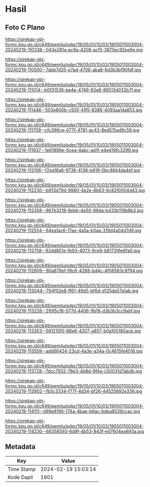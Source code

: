 # Hasil

## Foto C Plano

https://sirekap-obj-formc.kpu.go.id/c649/pemilu/pdpr/19/05/01/10/03/1905011003004-20240219-110338--043e281a-ac9a-4208-acf5-3875ec92ee6e.jpg

https://sirekap-obj-formc.kpu.go.id/c649/pemilu/pdpr/19/05/01/10/03/1905011003004-20240219-110500--7abb7d35-e7ad-4706-aba8-6d3b3bf90fdf.jpg

https://sirekap-obj-formc.kpu.go.id/c649/pemilu/pdpr/19/05/01/10/03/1905011003004-20240219-111014--b0f31539-be4e-4749-83e8-86513d032b7f.jpg

https://sirekap-obj-formc.kpu.go.id/c649/pemilu/pdpr/19/05/01/10/03/1905011003004-20240219-111446--503e800b-c505-41f5-8386-4093aa1da853.jpg

https://sirekap-obj-formc.kpu.go.id/c649/pemilu/pdpr/19/05/01/10/03/1905011003004-20240219-111709--cfc396ce-077f-4781-ac43-8ed515ad9c59.jpg

https://sirekap-obj-formc.kpu.go.id/c649/pemilu/pdpr/19/05/01/10/03/1905011003004-20240219-111937--1e61999e-0cea-4abc-ad1f-e4e419fc3299.jpg

https://sirekap-obj-formc.kpu.go.id/c649/pemilu/pdpr/19/05/01/10/03/1905011003004-20240219-112106--f2ea16a6-9736-4138-b919-0bc4844da4ef.jpg

https://sirekap-obj-formc.kpu.go.id/c649/pemilu/pdpr/19/05/01/10/03/1905011003004-20240219-112230--b913d79d-9980-4e2e-8b63-6c82f0004d43.jpg

https://sirekap-obj-formc.kpu.go.id/c649/pemilu/pdpr/19/05/01/10/03/1905011003004-20240219-112358--967b3219-8ebb-4e50-89da-b420b119b8b3.jpg

https://sirekap-obj-formc.kpu.go.id/c649/pemilu/pdpr/19/05/01/10/03/1905011003004-20240219-112554--64ea1ac6-17ae-4a5a-b0aa-319d4a04d7d9.jpg

https://sirekap-obj-formc.kpu.go.id/c649/pemilu/pdpr/19/05/01/10/03/1905011003004-20240219-112758--92dd851e-fb93-4073-9ce9-b6173f6e6fa0.jpg

https://sirekap-obj-formc.kpu.go.id/c649/pemilu/pdpr/19/05/01/10/03/1905011003004-20240219-112909--90a678ef-f9c6-4268-bd4c-4f06583c9794.jpg

https://sirekap-obj-formc.kpu.go.id/c649/pemilu/pdpr/19/05/01/10/03/1905011003004-20240219-113044--794f02e8-ff61-49d5-bf6d-d125da57a1ab.jpg

https://sirekap-obj-formc.kpu.go.id/c649/pemilu/pdpr/19/05/01/10/03/1905011003004-20240219-113228--2f0f5c18-077d-4406-9b18-d3b3b3cc9abf.jpg

https://sirekap-obj-formc.kpu.go.id/c649/pemilu/pdpr/19/05/01/10/03/1905011003004-20240219-113353--591210f0-88e6-4207-a857-b0a100180acb.jpg

https://sirekap-obj-formc.kpu.go.id/c649/pemilu/pdpr/19/05/01/10/03/1905011003004-20240219-113559--add66424-23cd-4a3e-a34a-0c4615fe4016.jpg

https://sirekap-obj-formc.kpu.go.id/c649/pemilu/pdpr/19/05/01/10/03/1905011003004-20240219-113728--7dcc7932-78e3-4b8d-9f4e-c50031d7abdb.jpg

https://sirekap-obj-formc.kpu.go.id/c649/pemilu/pdpr/19/05/01/10/03/1905011003004-20240219-113902--fb5c3334-f77f-4d34-bf26-44525892e336.jpg

https://sirekap-obj-formc.kpu.go.id/c649/pemilu/pdpr/19/05/01/10/03/1905011003004-20240219-114111--d99e8196-174a-4bae-b6ac-bdea8539ccac.jpg

https://sirekap-obj-formc.kpu.go.id/c649/pemilu/pdpr/19/05/01/10/03/1905011003004-20240219-114230--66358593-6d9f-4b53-843f-e07604ea693a.jpg


## Metadata

| Key        | Value               |
| ---------- | ------------------- |
| Time Stamp | 2024-02-19 15:03:14 |
| Kode Dapil | 1901                |



